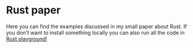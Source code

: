 # Rust paper

Here you can find the examples discussed in my small paper about Rust. 
If you don't want to install something locally you can also run all the code in [Rust playground!](https://play.rust-lang.org/)
